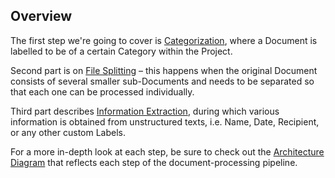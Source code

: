 ## Overview

The first step we're going to cover is [Categorization](../file_splitting/index.html), where a Document is 
labelled to be of a certain Category within the Project.

Second part is on [File Splitting](../file_splitting/index.html)
– this happens when the original Document consists of several smaller sub-Documents and needs to be separated so that 
each one can be processed individually.

Third part describes [Information Extraction](../information_extraction/index.html), during which various 
information is obtained from unstructured texts, 
i.e. Name, Date, Recipient, or any other custom Labels.

For a more in-depth look at each step, be sure to check out the 
[Architecture Diagram](explanations.html#architecture-sdk-to-server) that reflects each step of the 
document-processing pipeline.